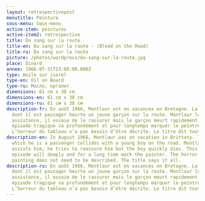 ```yaml
---
layout: retrospectivepost
menutitle: Peinture
sous-menu: Sous-menu
active-item: peintures
active-item2: retrospective
title: Du sang sur la route
title-en: Du sang sur la route - (Blood on the Road)
title-ru: Du sang sur la route
picture: /photos/wordpress/du-sang-sur-la-route.jpg
place: Dinard
annee: 1966-07-31T23:00:00.000Z
type: Huile sur isorel
type-en: Oil on Board
type-ru: Масло, оргалит
dimensions: 61 cm x 38 cm
dimensions-en: 61 cm x 38 cm
dimensions-ru: 61 см x 38 см
description-fr: En août 1966, Montlaur est en vacances en Bretagne. La voiture
  dont il est passager heurte un jeune garçon sur la route. Montlaur lui porte
  assistance, il essaie de le rassurer mais le garçon meurt rapidement. Cet
  épisode tragique va profondément et pour longtemps marquer le peintre.
  L’horreur du tableau n’a pas besoin d‘être décrite. Le titre dit tout.
description-en: In August 1966, Montlaur was on vacation in Brittany. The car in
  which he is a passenger collides with a young boy on the road. Montlaur
  assists him, he tries to reassure him but the boy quickly dies. This tragic
  episode will deeply and for a long time mark the painter. The horror of the
  painting does not need to be described. The title says it all.
description-ru: En août 1966, Montlaur est en vacances en Bretagne. La voiture
  dont il est passager heurte un jeune garçon sur la route. Montlaur lui porte
  assistance, il essaie de le rassurer mais le garçon meurt rapidement. Cet
  épisode tragique va profondément et pour longtemps marquer le peintre.
  L’horreur du tableau n’a pas besoin d‘être décrite. Le titre dit tout.
---
```

